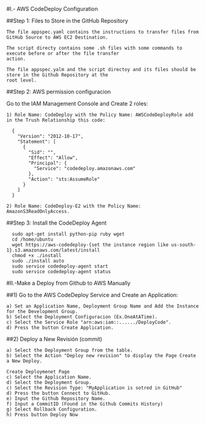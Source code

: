 #I.- AWS CodeDeploy Configuration


##Step 1: Files to Store in the GitHub Repository

    The file appspec.yaml contains the instructions to transfer files from GitHub Source to AWS EC2 Destination.

    The script directy contains some .sh files with some commands to execute before or after the file transfer 
    action.

    The file appspec.yalm and the script directoy and its files should be store in the Github Repository at the 
    root level.

##Step 2:  AWS permission configuracion

 Go to the IAM Management Console and Create 2 roles:

    1) Role Name: CodeDeploy with the Policy Name: AWSCodeDeployRole add in the Trush Relationship this code:

      {
        "Version": "2012-10-17",
        "Statement": [
          {
            "Sid": "",
            "Effect": "Allow",
            "Principal": {
              "Service": "codedeploy.amazonaws.com"
            },
            "Action": "sts:AssumeRole"
          }
        ]
      }

    2) Role Name: CodeDeploy-E2 with the Policy Name: AmazonS3ReadOnlyAccess.


##Step 3: Install the CodeDeploy Agent

      sudo apt-get install python-pip ruby wget
      cd /home/ubuntu
      wget https://aws-codedeploy-{set the instance region like us-south-1}.s3.amazonaws.com/latest/install
      chmod +x ./install
      sudo ./install auto
      sudo service codedeploy-agent start
      sudo service codedeploy-agent status
 
 


#II.-Make a Deploy from Github to AWS Manually 


##1) Go to the AWS CodeDeploy Service and Create an Application:
  
    a) Set an Application Name, Deployment Group Name and Add the Instance for the Development Group.
    b) Select the Deployment Configuracion (Ex.OneAtATime).
    c) Select the Service Role "arn:aws:iam::....../DeployCode".
    d) Press the button Create Application.
   
##2) Deploy a New Revisión (commit)
  
    a) Select the Deployment Group from the table.
    b) Select the Action "Deploy new revision" to display the Page Create a New Deploy.
    
    Create Deploymenet Page
    c) Select the Application Name.
    d) Select the Deployment Group.
    c) Select the Revision Type: "MyApplication is sotred in GitHub"
    d) Press the button Connect to GitHub.
    e) Input the Github Repository Name.
    f) Input a CommitID (Found in the Github Commits History)
    g) Select Rollback Configuration.
    h) Press button Deploy Now
    


